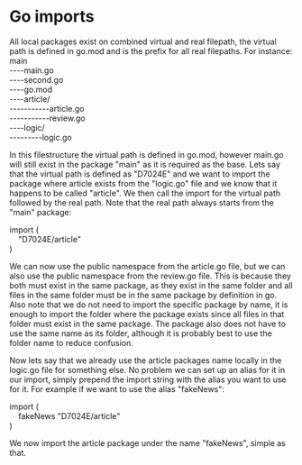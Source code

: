 # Go imports
All local packages exist on combined virtual and real filepath, the virtual path is defined in go.mod and is the prefix for all real filepaths.
For instance:<br />
main<br />
----main.go                 <br />
----second.go               <br />
----go.mod                  <br />
----article/                <br />
-----------article.go       <br />
-----------review.go        <br />
----logic/                  <br />
---------logic.go           <br />

In this filestructure the virtual path is defined in go.mod, however main.go will still exist in the package "main" as it is required as the base. Lets say that the virtual path is defined as "D7024E" and we want to import the package where article exists from the "logic.go" file and we know that it happens to be called "article". We then call the import for the virtual path followed by the real path. Note that the real path always starts from the "main" package:

import (<br />
&nbsp;&nbsp;&nbsp;&nbsp;"D7024E/article"<br />
)<br />

We can now use the public namespace from the article.go file, but we can also use the public namespace from the review.go file. This is because they both must exist in the same package, as they exist in the same folder and all files in the same folder must be in the same package by definition in go. Also note that we do not need to import the specific package by name, it is enough to import the folder where the package exists since all files in that folder must exist in the same package. The package also does not have to use the same name as its folder, although it is probably best to use the folder name to reduce confusion.

Now lets say that we already use the article packages name locally in the logic.go file for something else. No problem we can set up an alias for it in our import, simply prepend the import string with the alias you want to use for it. For example if we want to use the alias "fakeNews":

import (<br />
&nbsp;&nbsp;&nbsp;&nbsp;fakeNews "D7024E/article"<br />
)<br />

We now import the article package under the name "fakeNews", simple as that.